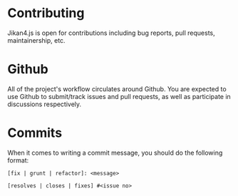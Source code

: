 # Contributing
Jikan4.js is open for contributions including bug reports, pull requests, maintainership, etc.

# Github
All of the project's workflow circulates around Github. You are expected to use Github to submit/track issues and pull requests, as well as participate in discussions respectively.

# Commits
When it comes to writing a commit message, you should do the following format:
```plain
[fix | grunt | refactor]: <message>

[resolves | closes | fixes] #<issue no>
```
